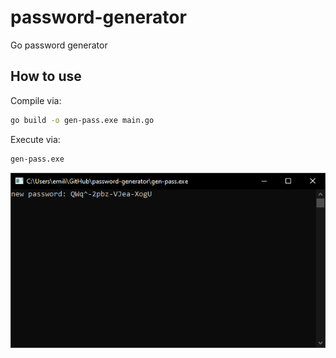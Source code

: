 # password-generator

Go password generator

## How to use

Compile via:

```bash
go build -o gen-pass.exe main.go
```

Execute via:

```bash
gen-pass.exe
```

![Capture](.assets/Capture.PNG)